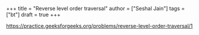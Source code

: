 +++
title = "Reverse level order traversal"
author = ["Seshal Jain"]
tags = ["bt"]
draft = true
+++

<https://practice.geeksforgeeks.org/problems/reverse-level-order-traversal/1>
